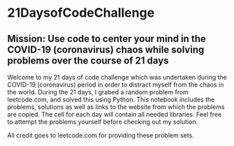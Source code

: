 # 21DaysofCodeChallenge
## Mission: Use code to center your mind in the COVID-19 (coronavirus) chaos while solving problems over the course of 21 days

Welcome to my 21 days of code challenge which was undertaken during the COVID-19 (coronavirus) period in order to distract myself from the chaos in the world. During the 21 days, I grabed a random problem from leetcode.com, and solved this using Python. This notebook includes the problems, solutions as well as links to the website from which the problems are copied. The cell for each day will contain all needed libraries. Feel free to attempt the problems yourself before checking out my solution.

All credit goes to leetcode.com for providing these problem sets.
